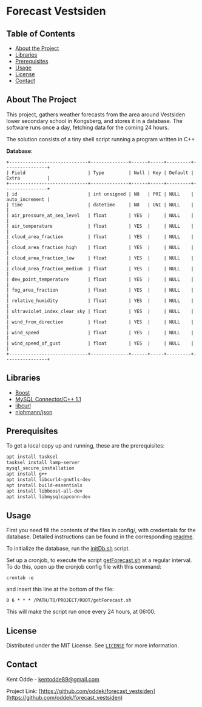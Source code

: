 



# Forecast Vestsiden


<!-- TABLE OF CONTENTS -->
## Table of Contents

* [About the Project](#about-the-project)
* [Libraries](#libraries)
* [Prerequisites](#prerequisites)
* [Usage](#usage)
* [License](#license)
* [Contact](#contact)



<!-- ABOUT THE PROJECT -->
## About The Project

This project, gathers weather forecasts from the area around Vestsiden lower secondary school in Kongsberg, and stores it in a database. The software runs once a day, fetching data for the coming 24 hours. 

The solution consists of a tiny shell script running a program written in C++

**Database**:
```
+-----------------------------+--------------+------+-----+---------+----------------+
| Field                       | Type         | Null | Key | Default | Extra          |
+-----------------------------+--------------+------+-----+---------+----------------+
| id                          | int unsigned | NO   | PRI | NULL    | auto_increment |
| time                        | datetime     | NO   | UNI | NULL    |                |
| air_pressure_at_sea_level   | float        | YES  |     | NULL    |                |
| air_temperature             | float        | YES  |     | NULL    |                |
| cloud_area_fraction         | float        | YES  |     | NULL    |                |
| cloud_area_fraction_high    | float        | YES  |     | NULL    |                |
| cloud_area_fraction_low     | float        | YES  |     | NULL    |                |
| cloud_area_fraction_medium  | float        | YES  |     | NULL    |                |
| dew_point_temperature       | float        | YES  |     | NULL    |                |
| fog_area_fraction           | float        | YES  |     | NULL    |                |
| relative_humidity           | float        | YES  |     | NULL    |                |
| ultraviolet_index_clear_sky | float        | YES  |     | NULL    |                |
| wind_from_direction         | float        | YES  |     | NULL    |                |
| wind_speed                  | float        | YES  |     | NULL    |                |
| wind_speed_of_gust          | float        | YES  |     | NULL    |                |
+-----------------------------+--------------+------+-----+---------+----------------+
```

## Libraries
* [Boost](https://www.boost.org)
* [MySQL Connector/C++ 1.1](https://dev.mysql.com/doc/connector-cpp/1.1/en/)
* [libcurl](https://curl.se/libcurl/)
* [nlohmann/json](https://github.com/nlohmann/json)


## Prerequisites

To get a local copy up and running, these are the prerequisites:

```sh
apt install tasksel  
tasksel install lamp-server 
mysql_secure_installation
apt install g++
apt install libcurl4-gnutls-dev
apt install build-essentials
apt install libboost-all-dev
apt install libmysqlcppconn-dev
```

<!-- USAGE -->
## Usage

First you need fill the contents of the files in config/, with credentials for the database. Detailed instructions can be found in the corresponding [readme](config/README.md). 

To initialize the database, run the [initDb.sh](sql/initDb.sh) script. 

Set up a cronjob, to execute the script [getForecast.sh](getForecast.sh) at a regular interval. To do this, open up the cronjob config file with this command:

```
crontab -e
```
and insert this line at the bottom of the file:
```
0 6 * * * /PATH/TO/PROJECT/ROOT/getForecast.sh
```
This will make the script run once every 24 hours, at 06:00.

<!-- LICENSE -->
## License

Distributed under the MIT License. See [`LICENSE`](LICENSE) for more information.

<!-- CONTACT -->
## Contact

Kent Odde - kentodde89@gmail.com

Project Link: [https://github.com/oddek/forecast_vestsiden](https://github.com/oddek/forecast_vestsiden)



